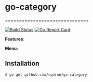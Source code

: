 # go-category

==============================

[![Build Status](https://travis-ci.org/sqdron/go-category.svg?branch=master)](https://travis-ci.org/sqdron/go-category?branch=master)
[![Go Report Card](https://goreportcard.com/badge/github.com/sqdron/go-category)](https://goreportcard.com/report/github.com/sqdron/go-category)

**Features:**


**Menu:**


Installation
------------

	$ go get github.com/sqdron/go-category
